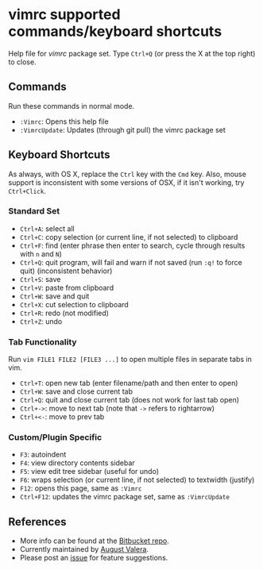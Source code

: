# vimrc supported commands/keyboard shortcuts #

Help file for *vimrc* package set. Type `Ctrl+Q` (or press the X at the top
right) to close.

## Commands ##

Run these commands in normal mode.

* `:Vimrc`:			Opens this help file
* `:VimrcUpdate`:	Updates (through git pull) the vimrc package set

## Keyboard Shortcuts ##

As always, with OS X, replace the `Ctrl` key with the `Cmd` key. Also, mouse
support is inconsistent with some versions of OSX, if it isn't working, try
`Ctrl+Click`.

### Standard Set ###

* `Ctrl+A`: 		select all
* `Ctrl+C`: 		copy selection (or current line, if not selected) to clipboard
* `Ctrl+F`: 		find (enter phrase then enter to search, cycle through
  results with `n` and `N`)
* `Ctrl+Q`: 		quit program, will fail and warn if not saved (run `:q!` to
  force quit) (inconsistent behavior)
* `Ctrl+S`: 		save
* `Ctrl+V`: 		paste from clipboard
* `Ctrl+W`: 		save and quit
* `Ctrl+X`: 		cut selection to clipboard
* `Ctrl+R`: 		redo (not modified)
* `Ctrl+Z`: 		undo

### Tab Functionality ###

Run `vim FILE1 FILE2 [FILE3 ...]` to open multiple files in separate tabs in vim.

* `Ctrl+T`:			open new tab (enter filename/path and then enter to open)
* `Ctrl+W`:			save and close current tab
* `Ctrl+Q`:       quit and close current tab (does not work for last tab open)
* `Ctrl+->`:		move to next tab (note that `->` refers to rightarrow)
* `Ctrl+<-`:		move to prev tab

### Custom/Plugin Specific ###

* `F3`:				autoindent
* `F4`:				view directory contents sidebar
* `F5`:				view edit tree sidebar (useful for undo)
* `F6`:				wraps selection (or current line, if not selected) to textwidth (justify)
* `F12`:			opens this page, same as `:Vimrc`
* `Ctrl+F12`:		updates the vimrc package set, same as `:VimrcUpdate`

## References ##

* More info can be found at the [Bitbucket repo](http://bitbucket.org/4U6U57/vimrc).
* Currently maintained by [August Valera](http://bitbucket.org/4U6U57).
* Please post an [issue](http://bitbucket.org/4U6U57/vimrc/issues/new) for feature suggestions.
